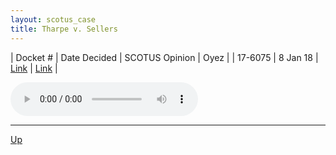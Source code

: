 ```yaml
---
layout: scotus_case
title: Tharpe v. Sellers
---
```


| Docket # | Date Decided | SCOTUS Opinion | Oyez |
| 17-6075 | 8 Jan 18 | [Link](https://www.supremecourt.gov/opinions/preliminaryprint/583US1PP_final.pdf#page=183) | [Link](https://www.oyez.org/cases/2017/17-6075) |

<audio controls>
   <source src='./resources/17-6075.mp3' type='audio/mpeg'>
</audio>

<object data='./resources/17-6075.pdf' type='application/pdf'></object>

---

[Up](./README.md)